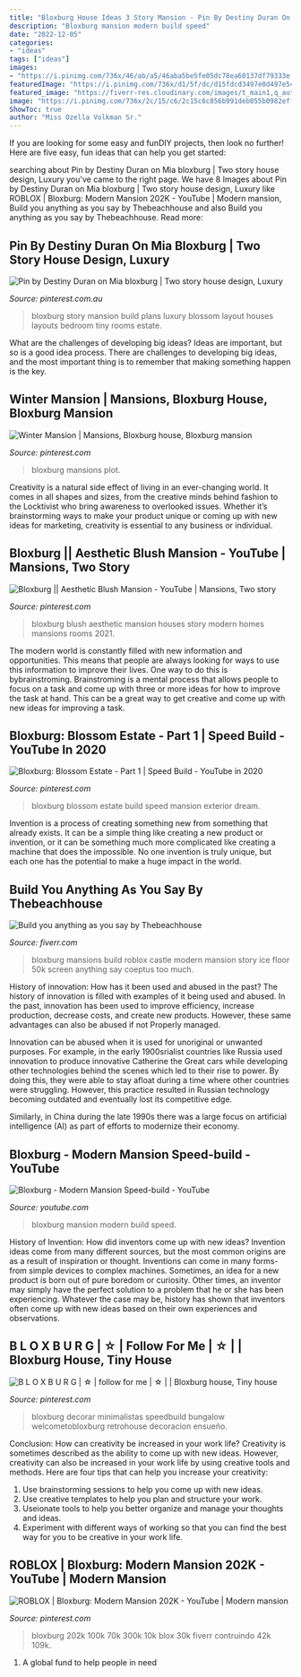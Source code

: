 ```yaml
---
title: "Bloxburg House Ideas 3 Story Mansion - Pin By Destiny Duran On Mia Bloxburg"
description: "Bloxburg mansion modern build speed"
date: "2022-12-05"
categories:
- "ideas"
tags: ["ideas"]
images:
- "https://i.pinimg.com/736x/46/ab/a5/46aba5be5fe05dc78ea60137df79333e.jpg"
featuredImage: "https://i.pinimg.com/736x/d1/5f/dc/d15fdcd3497e0d497e54a6d5f6ed91e4.jpg"
featured_image: "https://fiverr-res.cloudinary.com/images/t_main1,q_auto,f_auto,q_auto,f_auto/gigs/136767739/original/703e2392ec28c33003aba5ea34da25e777c4f6af/bloxburg-roblox-household-builder.png"
image: "https://i.pinimg.com/736x/2c/15/c6/2c15c6c856b991deb055b0982eff8ec5.jpg"
ShowToc: true
author: "Miss Ozella Volkman Sr."
---
```



If you are looking for some easy and funDIY projects, then look no further! Here are five easy, fun ideas that can help you get started: 

	

		
searching about Pin by Destiny Duran on Mia bloxburg | Two story house design, Luxury you've came to the right page. We have 8 Images about Pin by Destiny Duran on Mia bloxburg | Two story house design, Luxury like ROBLOX | Bloxburg: Modern Mansion 202K - YouTube | Modern mansion, Build you anything as you say by Thebeachhouse and also Build you anything as you say by Thebeachhouse. Read more:
		
    
## Pin By Destiny Duran On Mia Bloxburg | Two Story House Design, Luxury

<img loading=lazy src="https://i.pinimg.com/736x/46/ab/a5/46aba5be5fe05dc78ea60137df79333e.jpg" onerror="this.onerror=null;this.src='https://tse3.mm.bing.net/th?id=OIP.NUinMSEEQLeMTzM4IsTeLQHaFj&amp;pid=15.1';" alt="Pin by Destiny Duran on Mia bloxburg | Two story house design, Luxury">

_Source: pinterest.com.au_

>bloxburg story mansion build plans luxury blossom layout houses layouts bedroom tiny rooms estate. 

	

What are the challenges of developing big ideas?
Ideas are important, but so is a good idea process. There are challenges to developing big ideas, and the most important thing is to remember that making something happen is the key.

    
## Winter Mansion | Mansions, Bloxburg House, Bloxburg Mansion

<img loading=lazy src="https://i.pinimg.com/736x/99/79/57/9979570706c9605a0fe92abc64618b68.jpg" onerror="this.onerror=null;this.src='https://tse4.mm.bing.net/th?id=OIP.M-vmVmB3P5q0XDQ7r_wfrwHaEB&amp;pid=15.1';" alt="Winter Mansion | Mansions, Bloxburg house, Bloxburg mansion">

_Source: pinterest.com_

>bloxburg mansions plot. 

	

Creativity is a natural side effect of living in an ever-changing world. It comes in all shapes and sizes, from the creative minds behind fashion to the Locktivist who bring awareness to overlooked issues. Whether it’s brainstorming ways to make your product unique or coming up with new ideas for marketing, creativity is essential to any business or individual.

    
## Bloxburg || Aesthetic Blush Mansion - YouTube | Mansions, Two Story

<img loading=lazy src="https://i.pinimg.com/736x/0a/43/13/0a431322b8eb9c6266a681360e16c463.jpg" onerror="this.onerror=null;this.src='https://tse1.mm.bing.net/th?id=OIP.v9vD80CPw-R2oufHv9EY5wHaFj&amp;pid=15.1';" alt="Bloxburg || Aesthetic Blush Mansion - YouTube | Mansions, Two story">

_Source: pinterest.com_

>bloxburg blush aesthetic mansion houses story modern homes mansions rooms 2021. 

	

The modern world is constantly filled with new information and opportunities. This means that people are always looking for ways to use this information to improve their lives. One way to do this is bybrainstroming. Brainstroming is a mental process that allows people to focus on a task and come up with three or more ideas for how to improve the task at hand. This can be a great way to get creative and come up with new ideas for improving a task.

    
## Bloxburg: Blossom Estate - Part 1 | Speed Build - YouTube In 2020

<img loading=lazy src="https://i.pinimg.com/736x/2c/15/c6/2c15c6c856b991deb055b0982eff8ec5.jpg" onerror="this.onerror=null;this.src='https://tse3.mm.bing.net/th?id=OIP.YOlD1A-ARrTzxePwS6APtgHaEK&amp;pid=15.1';" alt="Bloxburg: Blossom Estate - Part 1 | Speed Build - YouTube in 2020">

_Source: pinterest.com_

>bloxburg blossom estate build speed mansion exterior dream. 

	

Invention is a process of creating something new from something that already exists. It can be a simple thing like creating a new product or invention, or it can be something much more complicated like creating a machine that does the impossible. No one invention is truly unique, but each one has the potential to make a huge impact in the world.

    
## Build You Anything As You Say By Thebeachhouse

<img loading=lazy src="https://fiverr-res.cloudinary.com/images/t_main1,q_auto,f_auto,q_auto,f_auto/gigs/136767739/original/703e2392ec28c33003aba5ea34da25e777c4f6af/bloxburg-roblox-household-builder.png" onerror="this.onerror=null;this.src='https://tse4.mm.bing.net/th?id=OIP.8ro5SsnelbQQsQs1a-uNjQHaGL&amp;pid=15.1';" alt="Build you anything as you say by Thebeachhouse">

_Source: fiverr.com_

>bloxburg mansions build roblox castle modern mansion story ice floor 50k screen anything say coeptus too much. 

	

History of innovation: How has it been used and abused in the past?
The history of innovation is filled with examples of it being used and abused. In the past, innovation has been used to improve efficiency, increase production, decrease costs, and create new products. However, these same advantages can also be abused if not Properly managed.

Innovation can be abused when it is used for unoriginal or unwanted purposes. For example, in the early 1900srialist countries like Russia used innovation to produce innovative Catherine the Great cars while developing other technologies behind the scenes which led to their rise to power. By doing this, they were able to stay afloat during a time where other countries were struggling. However, this practice resulted in Russian technology becoming outdated and eventually lost its competitive edge. 

Similarly, in China during the late 1990s there was a large focus on artificial intelligence (AI) as part of efforts to modernize their economy.

    
## Bloxburg - Modern Mansion Speed-build - YouTube

<img loading=lazy src="https://i.ytimg.com/vi/hDquQqmR9CU/maxresdefault.jpg" onerror="this.onerror=null;this.src='https://tse4.mm.bing.net/th?id=OIP.7Waf7CKF2E-y__xP_-FbUwHaEK&amp;pid=15.1';" alt="Bloxburg - Modern Mansion Speed-build - YouTube">

_Source: youtube.com_

>bloxburg mansion modern build speed. 

	

History of Invention: How did inventors come up with new ideas?
Invention ideas come from many different sources, but the most common origins are as a result of inspiration or thought. Inventions can come in many forms- from simple devices to complex machines. Sometimes, an idea for a new product is born out of pure boredom or curiosity. Other times, an inventor may simply have the perfect solution to a problem that he or she has been experiencing. Whatever the case may be, history has shown that inventors often come up with new ideas based on their own experiences and observations.

    
## B L O X B U R G | ☆ | Follow For Me | ☆ | | Bloxburg House, Tiny House

<img loading=lazy src="https://i.pinimg.com/736x/cd/90/a5/cd90a51ea790c3789ffe6db5ff616cfb.jpg" onerror="this.onerror=null;this.src='https://tse1.mm.bing.net/th?id=OIP.fthJb-YXWXMRIFHRZV1OXgHaHa&amp;pid=15.1';" alt="B L O X B U R G | ☆ | follow for me | ☆ | | Bloxburg house, Tiny house">

_Source: pinterest.com_

>bloxburg decorar minimalistas speedbuild bungalow welcometobloxburg retrohouse decoracion ensueño. 

	

Conclusion: How can creativity be increased in your work life?
Creativity is sometimes described as the ability to come up with new ideas. However, creativity can also be increased in your work life by using creative tools and methods. Here are four tips that can help you increase your creativity:
1. Use brainstorming sessions to help you come up with new ideas.
2. Use creative templates to help you plan and structure your work.
3. Useionate tools to help you better organize and manage your thoughts and ideas.
4. Experiment with different ways of working so that you can find the best way for you to be creative in your work life.

    
## ROBLOX | Bloxburg: Modern Mansion 202K - YouTube | Modern Mansion

<img loading=lazy src="https://i.pinimg.com/736x/d1/5f/dc/d15fdcd3497e0d497e54a6d5f6ed91e4.jpg" onerror="this.onerror=null;this.src='https://tse4.mm.bing.net/th?id=OIP.UNjZy1CEq98EeZ7JD3D1GQHaFj&amp;pid=15.1';" alt="ROBLOX | Bloxburg: Modern Mansion 202K - YouTube | Modern mansion">

_Source: pinterest.com_

>bloxburg 202k 100k 70k 300k 10k blox 30k fiverr contruindo 42k 109k. 

	

1. A global fund to help people in need 

